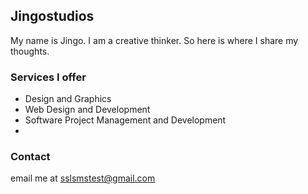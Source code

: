 ## Jingostudios

My name is Jingo. I am a creative thinker. So here is where I share my thoughts.

### Services I offer
- Design and Graphics
- Web Design and Development
- Software Project Management and Development
- 

### Contact

email me at sslsmstest@gmail.com

